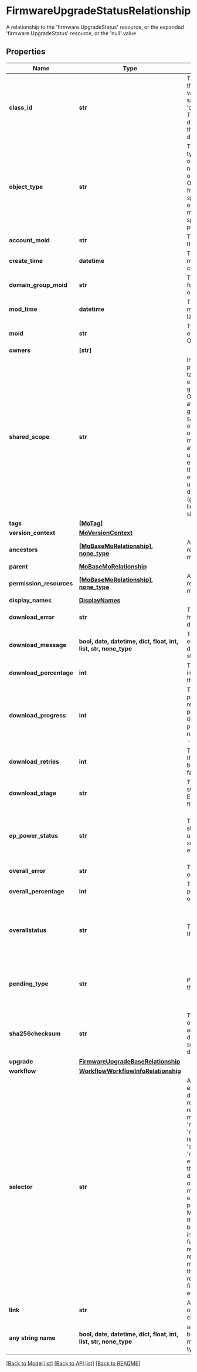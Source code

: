 # FirmwareUpgradeStatusRelationship

A relationship to the 'firmware.UpgradeStatus' resource, or the expanded 'firmware.UpgradeStatus' resource, or the 'null' value.
## Properties
Name | Type | Description | Notes
------------ | ------------- | ------------- | -------------
**class_id** | **str** | The concrete type of this complex type. Its value must be the same as the &#39;objectType&#39; property. The OpenAPI document references this property as a discriminator value. | [readonly] 
**object_type** | **str** | The fully-qualified type of this managed object, i.e. the class name. This property is optional. The ObjectType is implied from the URL path. If specified, the value of objectType must match the class name specified in the URL path. | [readonly] defaults to nulltype.Null
**account_moid** | **str** | The Account ID for this managed object. | [optional] [readonly] 
**create_time** | **datetime** | The time when this managed object was created. | [optional] [readonly] 
**domain_group_moid** | **str** | The DomainGroup ID for this managed object. | [optional] [readonly] 
**mod_time** | **datetime** | The time when this managed object was last modified. | [optional] [readonly] 
**moid** | **str** | The unique identifier of this Managed Object instance. | [optional] 
**owners** | **[str]** |  | [optional] 
**shared_scope** | **str** | Intersight provides pre-built workflows, tasks and policies to end users through global catalogs. Objects that are made available through global catalogs are said to have a &#39;shared&#39; ownership. Shared objects are either made globally available to all end users or restricted to end users based on their license entitlement. Users can use this property to differentiate the scope (global or a specific license tier) to which a shared MO belongs. | [optional] [readonly] 
**tags** | [**[MoTag]**](MoTag.md) |  | [optional] 
**version_context** | [**MoVersionContext**](MoVersionContext.md) |  | [optional] 
**ancestors** | [**[MoBaseMoRelationship], none_type**](MoBaseMoRelationship.md) | An array of relationships to moBaseMo resources. | [optional] [readonly] 
**parent** | [**MoBaseMoRelationship**](MoBaseMoRelationship.md) |  | [optional] 
**permission_resources** | [**[MoBaseMoRelationship], none_type**](MoBaseMoRelationship.md) | An array of relationships to moBaseMo resources. | [optional] [readonly] 
**display_names** | [**DisplayNames**](DisplayNames.md) |  | [optional] 
**download_error** | **str** | The error message from the endpoint during the download. | [optional] 
**download_message** | **bool, date, datetime, dict, float, int, list, str, none_type** | The message from the endpoint during the download.} type: string | [optional] 
**download_percentage** | **int** | The percentage of the image downloaded in the endpoint. | [optional] 
**download_progress** | **int** | The download progress of the file represented as a percentage between 0% and 100%. If progress reporting is not possible a value of -1 is sent. | [optional] 
**download_retries** | **int** | The number of retries the plugin attempted before succeeding or failing the download. | [optional] 
**download_stage** | **str** | The image download stages. Example:downloading, flashing. | [optional] 
**ep_power_status** | **str** | The server power status after the upgrade request is submitted in the endpoint. | [optional]  if omitted the server will use the default value of "none"
**overall_error** | **str** | The reason for the operation failure. | [optional] 
**overall_percentage** | **int** | The overall percentage of the operation. | [optional] 
**overallstatus** | **str** | The overall status of the operation. | [optional]  if omitted the server will use the default value of "none"
**pending_type** | **str** | Pending reason for the upgrade waiting. | [optional]  if omitted the server will use the default value of "none"
**sha256checksum** | **str** | The sha256checksum of the downloaded file as calculated by the download plugin after successfully downloading a file. | [optional] 
**upgrade** | [**FirmwareUpgradeBaseRelationship**](FirmwareUpgradeBaseRelationship.md) |  | [optional] 
**workflow** | [**WorkflowWorkflowInfoRelationship**](WorkflowWorkflowInfoRelationship.md) |  | [optional] 
**selector** | **str** | An OData $filter expression which describes the REST resource to be referenced. This field may be set instead of &#39;moid&#39; by clients. 1. If &#39;moid&#39; is set this field is ignored. 1. If &#39;selector&#39; is set and &#39;moid&#39; is empty/absent from the request, Intersight determines the Moid of the resource matching the filter expression and populates it in the MoRef that is part of the object instance being inserted/updated to fulfill the REST request. An error is returned if the filter matches zero or more than one REST resource. An example filter string is: Serial eq &#39;3AA8B7T11&#39;. | [optional] [readonly] 
**link** | **str** | A URL to an instance of the &#39;mo.MoRef&#39; class. | [optional] 
**any string name** | **bool, date, datetime, dict, float, int, list, str, none_type** | any string name can be used but the value must be the correct type | [optional]

[[Back to Model list]](../README.md#documentation-for-models) [[Back to API list]](../README.md#documentation-for-api-endpoints) [[Back to README]](../README.md)



